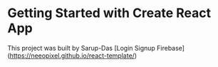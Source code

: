 # Getting Started with Create React App

This project was built by Sarup-Das
[Login Signup Firebase] (https://neeopixel.github.io/react-template/)
